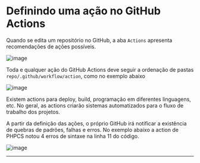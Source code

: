 # Definindo uma ação no GitHub Actions

Quando se edita um repositório no GitHub, a aba `Actions` apresenta recomendações de ações possíveis.

![image](https://github.com/AndreCoutinhom/microservices_study/assets/91290799/ed1ae4c9-5291-4d92-ad96-a8b2cc0c2545)

Toda e qualquer ação do GitHub Actions deve seguir a ordenação de pastas `repo/.github/workflow/action`, como no exemplo abaixo

![image](https://github.com/AndreCoutinhom/microservices_study/assets/91290799/a450c52f-9e12-45ee-8a15-6c0460502cff)

Existem actions para deploy, build, programação em diferentes linguagens, etc. No geral, as actions criarão sistemas automatizados para o fluxo de trabalho dos projetos.

A partir da definição das ações, o próprio GitHub irá notificar a existência de quebras de padrões, falhas e erros. No exemplo abaixo a action de PHPCS notou 4 erros de sintaxe na linha 11 do código.

![image](https://github.com/AndreCoutinhom/microservices_study/assets/91290799/199b4b9e-b19e-4703-b0e7-321323ac499d)

---
